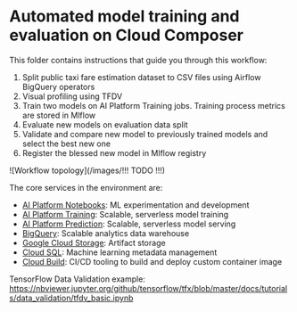 # Automated model training and evaluation on Cloud Composer

This folder contains instructions that guide you through this workflow:

1. Split public taxi fare estimation dataset to CSV files using Airflow BigQuery operators
2. Visual profiling using TFDV
3. Train two models on AI Platform Training jobs. Training process metrics are stored in Mlflow
4. Evaluate new models on evaluation data split
5. Validate and compare new model to previously trained models and select the best new one
6. Register the blessed new model in Mlflow registry

![Workflow topology](/images/!!! TODO !!!)

The core services in the environment are:

- [AI Platform Notebooks](https://cloud.google.com/ai-platform/notebooks/docs/): ML experimentation and development
- [AI Platform Training](https://cloud.google.com/ai-platform/training/docs/): Scalable, serverless model training
- [AI Platform Prediction](https://cloud.google.com/ai-platform/prediction/docs/): Scalable, serverless model serving
- [BigQuery](https://cloud.google.com/bigquery/docs): Scalable analytics data warehouse
- [Google Cloud Storage](https://cloud.google.com/bigquery/docs): Artifact storage
- [Cloud SQL](https://cloud.google.com/sql/docs/mysql/connect-kubernetes-engine): Machine learning metadata management
- [Cloud Build](https://cloud.google.com/cloud-build/docs/): CI/CD tooling to build and deploy custom container image


TensorFlow Data Validation example:
https://nbviewer.jupyter.org/github/tensorflow/tfx/blob/master/docs/tutorials/data_validation/tfdv_basic.ipynb
